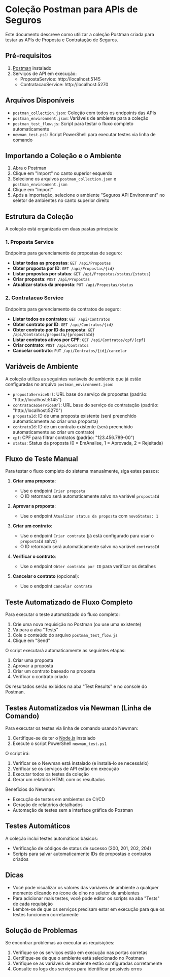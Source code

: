 # Coleção Postman para APIs de Seguros

Este documento descreve como utilizar a coleção Postman criada para testar as APIs de Proposta e Contratação de Seguros.

## Pré-requisitos

1. [Postman](https://www.postman.com/downloads/) instalado
2. Serviços de API em execução:
   - PropostaService: http://localhost:5145
   - ContratacaoService: http://localhost:5270

## Arquivos Disponíveis

- `postman_collection.json`: Coleção com todos os endpoints das APIs
- `postman_environment.json`: Variáveis de ambiente para a coleção
- `postman_test_flow.js`: Script para testar o fluxo completo automaticamente
- `newman_test.ps1`: Script PowerShell para executar testes via linha de comando

## Importando a Coleção e o Ambiente

1. Abra o Postman
2. Clique em "Import" no canto superior esquerdo
3. Selecione os arquivos `postman_collection.json` e `postman_environment.json`
4. Clique em "Import"
5. Após a importação, selecione o ambiente "Seguros API Environment" no seletor de ambientes no canto superior direito

## Estrutura da Coleção

A coleção está organizada em duas pastas principais:

### 1. Proposta Service

Endpoints para gerenciamento de propostas de seguro:

- **Listar todas as propostas**: `GET /api/Propostas`
- **Obter proposta por ID**: `GET /api/Propostas/{id}`
- **Listar propostas por status**: `GET /api/Propostas/status/{status}`
- **Criar proposta**: `POST /api/Propostas`
- **Atualizar status da proposta**: `PUT /api/Propostas/status`

### 2. Contratacao Service

Endpoints para gerenciamento de contratos de seguro:

- **Listar todos os contratos**: `GET /api/Contratos`
- **Obter contrato por ID**: `GET /api/Contratos/{id}`
- **Obter contrato por ID da proposta**: `GET /api/Contratos/proposta/{propostaId}`
- **Listar contratos ativos por CPF**: `GET /api/Contratos/cpf/{cpf}`
- **Criar contrato**: `POST /api/Contratos`
- **Cancelar contrato**: `PUT /api/Contratos/{id}/cancelar`

## Variáveis de Ambiente

A coleção utiliza as seguintes variáveis de ambiente que já estão configuradas no arquivo `postman_environment.json`:

- `propostaServiceUrl`: URL base do serviço de propostas (padrão: "http://localhost:5145")
- `contratacaoServiceUrl`: URL base do serviço de contratação (padrão: "http://localhost:5270")
- `propostaId`: ID de uma proposta existente (será preenchido automaticamente ao criar uma proposta)
- `contratoId`: ID de um contrato existente (será preenchido automaticamente ao criar um contrato)
- `cpf`: CPF para filtrar contratos (padrão: "123.456.789-00")
- `status`: Status da proposta (0 = EmAnalise, 1 = Aprovada, 2 = Rejeitada)

## Fluxo de Teste Manual

Para testar o fluxo completo do sistema manualmente, siga estes passos:

1. **Criar uma proposta**:
   - Use o endpoint `Criar proposta`
   - O ID retornado será automaticamente salvo na variável `propostaId`

2. **Aprovar a proposta**:
   - Use o endpoint `Atualizar status da proposta` com `novoStatus: 1`

3. **Criar um contrato**:
   - Use o endpoint `Criar contrato` (já está configurado para usar o `propostaId` salvo)
   - O ID retornado será automaticamente salvo na variável `contratoId`

4. **Verificar o contrato**:
   - Use o endpoint `Obter contrato por ID` para verificar os detalhes

5. **Cancelar o contrato** (opcional):
   - Use o endpoint `Cancelar contrato`

## Teste Automatizado de Fluxo Completo

Para executar o teste automatizado do fluxo completo:

1. Crie uma nova requisição no Postman (ou use uma existente)
2. Vá para a aba "Tests"
3. Cole o conteúdo do arquivo `postman_test_flow.js`
4. Clique em "Send"

O script executará automaticamente as seguintes etapas:
1. Criar uma proposta
2. Aprovar a proposta
3. Criar um contrato baseado na proposta
4. Verificar o contrato criado

Os resultados serão exibidos na aba "Test Results" e no console do Postman.

## Testes Automatizados via Newman (Linha de Comando)

Para executar os testes via linha de comando usando Newman:

1. Certifique-se de ter o [Node.js](https://nodejs.org/) instalado
2. Execute o script PowerShell `newman_test.ps1`

O script irá:
1. Verificar se o Newman está instalado (e instalá-lo se necessário)
2. Verificar se os serviços de API estão em execução
3. Executar todos os testes da coleção
4. Gerar um relatório HTML com os resultados

Benefícios do Newman:
- Execução de testes em ambientes de CI/CD
- Geração de relatórios detalhados
- Automação de testes sem a interface gráfica do Postman

## Testes Automáticos

A coleção inclui testes automáticos básicos:

- Verificação de códigos de status de sucesso (200, 201, 202, 204)
- Scripts para salvar automaticamente IDs de propostas e contratos criados

## Dicas

- Você pode visualizar os valores das variáveis de ambiente a qualquer momento clicando no ícone de olho no seletor de ambientes
- Para adicionar mais testes, você pode editar os scripts na aba "Tests" de cada requisição
- Lembre-se de que os serviços precisam estar em execução para que os testes funcionem corretamente

## Solução de Problemas

Se encontrar problemas ao executar as requisições:

1. Verifique se os serviços estão em execução nas portas corretas
2. Certifique-se de que o ambiente está selecionado no Postman
3. Verifique se as variáveis de ambiente estão configuradas corretamente
4. Consulte os logs dos serviços para identificar possíveis erros